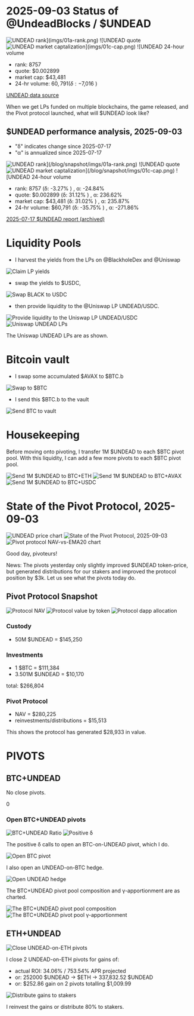 # 2025-09-03 Status of @UndeadBlocks / $UNDEAD 

![$UNDEAD rank](imgs/01a-rank.png) 
![$UNDEAD quote](imgs/01b-quote.png) 
![$UNDEAD market captalization](imgs/01c-cap.png) 
![$UNDEAD 24-hour volume](imgs/01d-vol.png) 

* rank: 8757 
* quote: $0.002899 
* market cap: $43,481 
* 24-hr volume: $60,791 (δ: -$7,016 ) 


[UNDEAD data source](https://www.coingecko.com/en/coins/undead-blocks) 



When we get LPs funded on multiple blockchains, the game released, and the Pivot protocol launched, what will $UNDEAD look like? 

## $UNDEAD performance analysis, 2025-09-03 

* "δ" indicates change since 2025-07-17 
* "α" is annualized since 2025-07-17 

![$UNDEAD rank](/blog/snapshot/imgs/01a-rank.png) 
![$UNDEAD quote](/blog/snapshot/imgs/01b-quote.png) 
![$UNDEAD market captalization](/blog/snapshot/imgs/01c-cap.png) 
![$UNDEAD 24-hour volume](/blog/snapshot/imgs/01d-vol.png) 

* rank: 8757 (δ: -3.27% ) , α: -24.84% 
* quote: $0.002899 (δ: 31.12% ) , α: 236.62% 
* market cap: $43,481 (δ: 31.02% ) , α: 235.87% 
* 24-hr volume: $60,791 (δ: -35.75% ) , α: -271.86% 

[2025-07-17 $UNDEAD report (archived)](https://github.com/pivoteur/biz/tree/main/blog/snapshot) 

# Liquidity Pools 

* I harvest the yields from the LPs on @BlackholeDex and @Uniswap 

![Claim LP yields](imgs/03a-claim.png) 

* swap the yields to $USDC, 

![Swap BLACK to USDC](imgs/03b-swap.png) 

* then provide liquidity to the @Uniswap LP UNDEAD/USDC. 

![Provide liquidity to the Uniswap LP UNDEAD/USDC](imgs/03c-provide.png) 
![Uniswap UNDEAD LPs](imgs/03d-lps.png) 

The Uniswap UNDEAD LPs are as shown. 

# Bitcoin vault 

* I swap some accumulated $AVAX to $BTC.b 

![Swap to $BTC](imgs/04a-swap.png) 

* I send this $BTC.b to the vault 

![Send BTC to vault](imgs/04b-sned.png) 

# Housekeeping

Before moving onto pivoting, I transfer 1M $UNDEAD to each $BTC pivot pool. With this liquidity, I can add a few more pivots to each $BTC pivot pool. 

![Send 1M $UNDEAD to BTC+ETH](imgs/05a-sned.png)
![Send 1M $UNDEAD to BTC+AVAX](imgs/05b-sned.png)
![Send 1M $UNDEAD to BTC+USDC](imgs/05c-sned.png)

# State of the Pivot Protocol, 2025-09-03 

![UNDEAD price chart](imgs/06a-undead.png) 
![State of the Pivot Protocol, 2025-09-03](imgs/06b-assets.png) 
![Pivot protocol NAV-vs-EMA20 chart](imgs/06c-ema.png) 


Good day, pivoteurs! 

News: The pivots yesterday only slightly improved $UNDEAD token-price, but generated distributions for our stakers and improved the protocol position by $3k. Let us see what the pivots today do. 

## Pivot Protocol Snapshot 

![Protocol NAV](imgs/07a-nav.png) 
![Protocol value by token](imgs/07b-by-token.png) 
![Protocol dapp allocation](imgs/07c-by-dapp.png) 

### Custody 

* 50M $UNDEAD = $145,250 

### Investments 

* 1 $BTC = $111,384 
* 3.501M $UNDEAD = $10,170 

total: $266,804 


### Pivot Protocol 

* NAV = $280,225 
* reinvestments/distributions = $15,513 

This shows the protocol has generated $28,933 in value. 

# PIVOTS 

## BTC+UNDEAD 




No close pivots. 



0 







### Open BTC+UNDEAD pivots 

![BTC+UNDEAD Ratio](imgs/08a-ratio.png) 
![Positive δ](imgs/08b-delta.png) 

The positive δ calls to open an BTC-on-UNDEAD pivot, which I do. 

![Open BTC pivot](imgs/08c-open-btc-pivot.png) 

I also open an UNDEAD-on-BTC hedge. 

![Open UNDEAD hedge](imgs/08d-open-undead-hedge.png) 





The BTC+UNDEAD pivot pool composition and γ-apportionment are as charted. 

![The BTC+UNDEAD pivot pool composition](imgs/09a-comp.png) 
![The BTC+UNDEAD pivot pool γ-apportionment](imgs/09b-apport.png) 

## ETH+UNDEAD 

![Close UNDEAD-on-ETH pivots](imgs/10a-close-undead-on-eth-pivot.png) 

I close 2 UNDEAD-on-ETH pivots for gains of: 


* actual ROI: 34.06% / 753.54% APR projected 
* or: 252000 $UNDEAD -> $ETH -> 337,832.52 $UNDEAD 
* or: $252.86 gain on 2 pivots totalling $1,009.99 


![Distribute gains to stakers](imgs/10b-dist-gains.png) 

I reinvest the gains or distribute 80% to stakers. 

